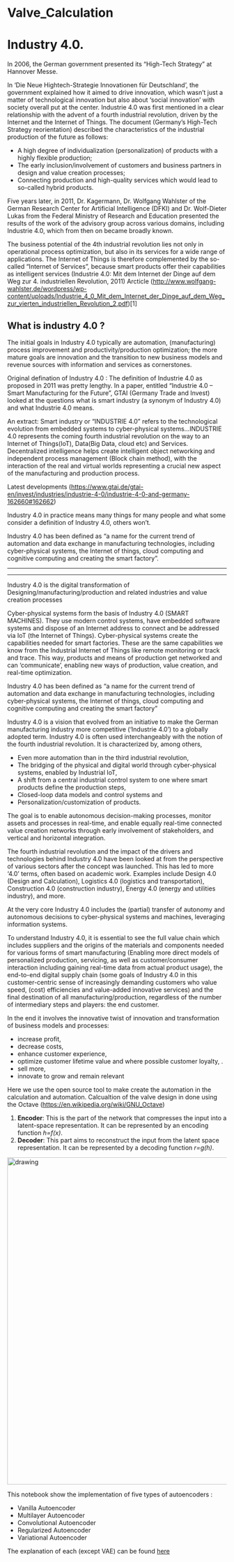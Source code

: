 # Valve_Calculation

# Industry 4.0.

In 2006, the German government presented its “High-Tech Strategy” at Hannover Messe.

In ‘Die Neue Hightech-Strategie Innovationen für Deutschland’, the government explained how it aimed to drive innovation, which wasn’t just a matter of technological innovation but also about ‘social innovation’ with society overall put at the center.
Industrie 4.0 was first mentioned in a clear relationship with the advent of a fourth industrial revolution, driven by the Internet and the Internet of Things. The document (Germany’s High-Tech Strategy reorientation) described the characteristics of the industrial production of the future as follows:
* A high degree of individualization (personalization) of products with a highly flexible production;
* The early inclusion/involvement of customers and business partners in design and value creation processes;
* Connecting production and high-quality services which would lead to so-called hybrid products.

Five years later, in 2011, Dr. Kagermann, Dr. Wolfgang Wahlster of the German Research Center for Artificial Intelligence (DFKI) and Dr. Wolf-Dieter Lukas from the Federal Ministry of Research and Education presented the results of the work of the advisory group across various domains, including Industrie 4.0, which from then on became broadly known.

The business potential of the 4th industrial revolution lies not only in operational process optimization, but also in its services for a wide range of applications. The Internet of Things is therefore complemented by the so-called “Internet of Services”, because smart products offer their capabilities as intelligent services (Industrie 4.0: Mit dem Internet der Dinge auf dem Weg zur 4. industriellen Revolution, 2011) Arcticle (http://www.wolfgang-wahlster.de/wordpress/wp-content/uploads/Industrie_4_0_Mit_dem_Internet_der_Dinge_auf_dem_Weg_zur_vierten_industriellen_Revolution_2.pdf)[1]

## What is industry 4.0 ?
The initial goals in Industry 4.0 typically are automation, (manufacturing) process improvement and productivity/production optimization; the more mature goals are innovation and the transition to new business models and revenue sources with information and services as cornerstones.

Original defination of Industry 4.0 : The definition of Industrie 4.0 as proposed in 2011 was pretty lengthy. In a paper, entitled “Industrie 4.0 – Smart Manufacturing for the Future”, GTAI (Germany Trade and Invest) looked at the questions what is smart industry (a synonym of Industry 4.0) and what Industrie 4.0 means.

An extract: Smart industry or “INDUSTRIE 4.0” refers to the technological evolution from embedded systems to cyber-physical systems…INDUSTRIE 4.0 represents the coming fourth industrial revolution on the way to an Internet of Things(IoT), Data(Big Data, cloud etc) and Services. Decentralized intelligence helps create intelligent object networking and independent process management (Block chain method), with the interaction of the real and virtual worlds representing a crucial new aspect of the manufacturing and production process.

Latest developments (https://www.gtai.de/gtai-en/invest/industries/industrie-4-0/industrie-4-0-and-germany-162660#162662)

Industry 4.0 in practice means many things for many people and what some consider a definition of Industry 4.0, others won’t.

Industry 4.0 has been defined as “a name for the current trend of automation and data exchange in manufacturing technologies, including cyber-physical systems, the Internet of things, cloud computing and cognitive computing and creating the smart factory”.

----------------------------------------------------
----------------------------------------------------

Industry 4.0 is the digital transformation of Designing/manufacturing/production and related industries and value creation processes

Cyber-physical systems form the basis of Industry 4.0 (SMART MACHINES). They use modern control systems, have embedded software systems and dispose of an Internet address to connect and be addressed via IoT (the Internet of Things).
Cyber-physical systems create the capabilities needed for smart factories. These are the same capabilities we know from the Industrial Internet of Things like remote monitoring or track and trace. This way, products and means of production get networked and can ‘communicate’, enabling new ways of production, value creation, and real-time optimization.

Industry 4.0 has been defined as “a name for the current trend of automation and data exchange in manufacturing technologies, including cyber-physical systems, the Internet of things, cloud computing and cognitive computing and creating the smart factory”

Industry 4.0 is a vision that evolved from an initiative to make the German manufacturing industry more competitive (‘Industrie 4.0’) to a globally adopted term.
Industry 4.0 is often used interchangeably with the notion of the fourth industrial revolution. It is characterized by, among others,
* Even more automation than in the third industrial revolution,
* The bridging of the physical and digital world through cyber-physical systems, enabled by Industrial IoT,
* A shift from a central industrial control system to one where smart products define the production steps,
* Closed-loop data models and control systems and
* Personalization/customization of products.

The goal is to enable autonomous decision-making processes, monitor assets and processes in real-time, and enable equally real-time connected value creation networks through early involvement of stakeholders, and vertical and horizontal integration.

The fourth industrial revolution and the impact of the drivers and technologies behind Industry 4.0 have been looked at from the perspective of various sectors after the concept was launched. This has led to more ‘4.0’ terms, often based on academic work. Examples include Design 4.0 (Design and Calculation), Logistics 4.0 (logistics and transportation), Construction 4.0 (construction industry), Energy 4.0 (energy and utilities industry), and more.

At the very core Industry 4.0 includes the (partial) transfer of autonomy and autonomous decisions to cyber-physical systems and machines, leveraging information systems.

To understand Industry 4.0, it is essential to see the full value chain which includes suppliers and the origins of the materials and components needed for various forms of smart manufacturing (Enabling more direct models of personalized production, servicing, as well as customer/consumer interaction including gaining real-time data from actual product usage), the end-to-end digital supply chain (some goals of Industry 4.0 in this customer-centric sense of increasingly demanding customers who value speed, (cost) efficiencies and value-added innovative services) and the final destination of all manufacturing/production, regardless of the number of intermediary steps and players: the end customer.

In the end it involves the innovative twist of innovation and transformation of business models and processes: 
- increase profit, 
- decrease costs, 
- enhance customer experience, 
- optimize customer lifetime value and where possible customer loyalty, .
- sell more, 
- innovate to grow and remain relevant

Here we use the open source tool to make create the automation in the calculation and automation.
Calcualtion of the valve design in done using the Octave (https://en.wikipedia.org/wiki/GNU_Octave)

1. **Encoder**: This is the part of the network that compresses the input into a latent-space representation. It can be represented by an encoding function _h=f(x)_.
2. **Decoder**: This part aims to reconstruct the input from the latent space representation. It can be represented by a decoding function _r=g(h)_.

<img src="https://nathanhubens.github.io/posts/images/autoencoders/AE.png" alt="drawing" width="750"/>

This notebook show the implementation of five types of autoencoders :

* Vanilla Autoencoder
* Multilayer Autoencoder
* Convolutional Autoencoder
* Regularized Autoencoder
* Variational Autoencoder

The explanation of each (except VAE) can be found [here](https://towardsdatascience.com/deep-inside-autoencoders-7e41f319999f)
